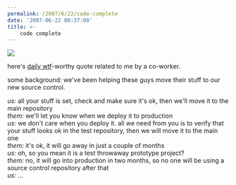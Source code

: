 ```yaml
---
permalink: /2007/6/22/code-complete
date: '2007-06-22 08:37:00'
title: >-
    code complete
---
```


<img src="/assets/2007/8/27/pudgy_tank.jpg" data-hspace="10" data-align="right" />

here's [daily wtf](http://thedailywtf.com/ "daily wtf")-worthy quote
related to me by a co-worker.

some background: we've been helping these guys move their stuff to our
new source control.

*us:* all your stuff is set, check and make sure it's ok, then we'll
move it to the main repository  
*them:* we'll let you know when we deploy it to production  
*us:* we don't care when you deploy it. all we need from you is to
verify that your stuff looks ok in the test repository, then we will
move it to the main one  
*them:* it's ok, it will go away in just a couple of months  
*us:* oh, so you mean it is a test throwaway prototype project?  
*them:* no, it will go into production in two months, so no one will be
using a source control repository after that  
*us:* ...  
